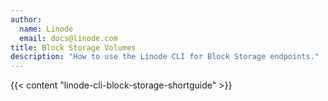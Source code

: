```yaml
---
author:
  name: Linode
  email: docs@linode.com
title: Block Storage Volumes
description: "How to use the Linode CLI for Block Storage endpoints."
---
```


{{< content "linode-cli-block-storage-shortguide" >}}

